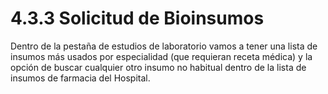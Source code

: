 # 4.3.3 Solicitud de Bioinsumos

Dentro de la pestaña de estudios de laboratorio vamos a tener una lista de insumos más usados por especialidad (que requieran receta médica) y la opción de buscar cualquier otro insumo no habitual dentro de la lista de insumos de farmacia del Hospital.
